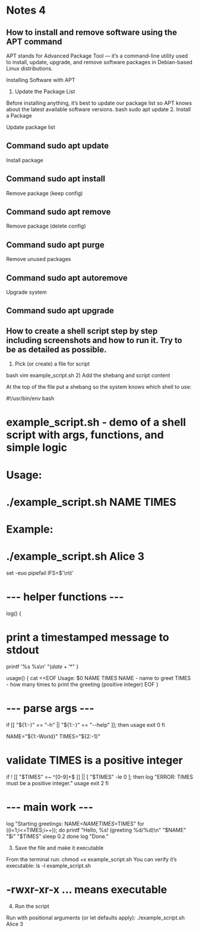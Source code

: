 # Notes 4

## How to install and remove software using the APT command

APT stands for Advanced Package Tool — it’s a command-line utility used to install, update, upgrade, and remove software packages in Debian-based Linux distributions.

Installing Software with APT
1. Update the Package List

Before installing anything, it’s best to update our package list so APT knows about the latest available software versions.
bash sudo apt update
2. Install a Package

Update package list	
## Command sudo apt update
Install package	
## Command sudo apt install <package>
Remove package (keep config)	
## Command sudo apt remove <package>
Remove package (delete config)	
## Command sudo apt purge <package>
Remove unused packages	
## Command sudo apt autoremove
Upgrade system	
## Command sudo apt upgrade

## How to create a shell script step by step including screenshots and how to run it. Try to be as detailed as possible.

1) Pick (or create) a file for script

bash vim example_script.sh
2) Add the shebang and script content

At the top of the file put a shebang so the system knows which shell to use:

#!/usr/bin/env bash
# example_script.sh - demo of a shell script with args, functions, and simple logic
# Usage:
#   ./example_script.sh NAME TIMES
# Example:
#   ./example_script.sh Alice 3

set -euo pipefail
IFS=$'\n\t'

# --- helper functions ---
log() {
  # print a timestamped message to stdout
  printf '%s %s\n' "$(date +'%Y-%m-%d %H:%M:%S')" "$*"
}

usage() {
  cat <<EOF
Usage: $0 NAME TIMES
  NAME   - name to greet
  TIMES  - how many times to print the greeting (positive integer)
EOF
}

# --- parse args ---
if [[ "${1:-}" == "-h" || "${1:-}" == "--help" ]]; then
  usage
  exit 0
fi

NAME="${1:-World}"
TIMES="${2:-1}"

# validate TIMES is a positive integer
if ! [[ "$TIMES" =~ ^[0-9]+$ ]] || [ "$TIMES" -le 0 ]; then
  log "ERROR: TIMES must be a positive integer."
  usage
  exit 2
fi

# --- main work ---
log "Starting greetings: NAME=$NAME TIMES=$TIMES"
for ((i=1;i<=TIMES;i++)); do
  printf "Hello, %s! (greeting %d/%d)\n" "$NAME" "$i" "$TIMES"
  sleep 0.2
done
log "Done."

3) Save the file and make it executable

From the terminal run:
chmod +x example_script.sh
You can verify it’s executable:
ls -l example_script.sh
# -rwxr-xr-x ... means executable
4) Run the script

Run with positional arguments (or let defaults apply):
./example_script.sh Alice 3

